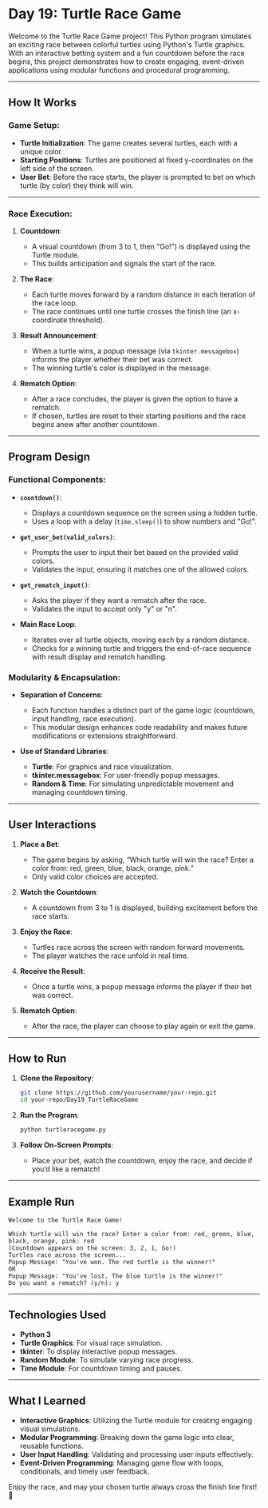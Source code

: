 # Day 19: Turtle Race Game

Welcome to the Turtle Race Game project! This Python program simulates an exciting race between colorful turtles using Python's Turtle graphics. With an interactive betting system and a fun countdown before the race begins, this project demonstrates how to create engaging, event-driven applications using modular functions and procedural programming.

---

## How It Works

### Game Setup:

- **Turtle Initialization**: The game creates several turtles, each with a unique color.
- **Starting Positions**: Turtles are positioned at fixed y-coordinates on the left side of the screen.
- **User Bet**: Before the race starts, the player is prompted to bet on which turtle (by color) they think will win.

---

### Race Execution:

1. **Countdown**:
   - A visual countdown (from 3 to 1, then "Go!") is displayed using the Turtle module.
   - This builds anticipation and signals the start of the race.

2. **The Race**:
   - Each turtle moves forward by a random distance in each iteration of the race loop.
   - The race continues until one turtle crosses the finish line (an x-coordinate threshold).

3. **Result Announcement**:
   - When a turtle wins, a popup message (via `tkinter.messagebox`) informs the player whether their bet was correct.
   - The winning turtle's color is displayed in the message.

4. **Rematch Option**:
   - After a race concludes, the player is given the option to have a rematch.
   - If chosen, turtles are reset to their starting positions and the race begins anew after another countdown.

---

## Program Design

### Functional Components:

- **`countdown()`**:
  - Displays a countdown sequence on the screen using a hidden turtle.
  - Uses a loop with a delay (`time.sleep()`) to show numbers and "Go!".

- **`get_user_bet(valid_colors)`**:
  - Prompts the user to input their bet based on the provided valid colors.
  - Validates the input, ensuring it matches one of the allowed colors.

- **`get_rematch_input()`**:
  - Asks the player if they want a rematch after the race.
  - Validates the input to accept only "y" or "n".

- **Main Race Loop**:
  - Iterates over all turtle objects, moving each by a random distance.
  - Checks for a winning turtle and triggers the end-of-race sequence with result display and rematch handling.

### Modularity & Encapsulation:

- **Separation of Concerns**:
  - Each function handles a distinct part of the game logic (countdown, input handling, race execution).
  - This modular design enhances code readability and makes future modifications or extensions straightforward.

- **Use of Standard Libraries**:
  - **Turtle**: For graphics and race visualization.
  - **tkinter.messagebox**: For user-friendly popup messages.
  - **Random & Time**: For simulating unpredictable movement and managing countdown timing.

---

## User Interactions

1. **Place a Bet**:
   - The game begins by asking, “Which turtle will win the race? Enter a color from: red, green, blue, black, orange, pink.”
   - Only valid color choices are accepted.

2. **Watch the Countdown**:
   - A countdown from 3 to 1 is displayed, building excitement before the race starts.

3. **Enjoy the Race**:
   - Turtles race across the screen with random forward movements.
   - The player watches the race unfold in real time.

4. **Receive the Result**:
   - Once a turtle wins, a popup message informs the player if their bet was correct.

5. **Rematch Option**:
   - After the race, the player can choose to play again or exit the game.

---

## How to Run

1. **Clone the Repository**:
   ```bash
   git clone https://github.com/yourusername/your-repo.git
   cd your-repo/Day19_TurtleRaceGame
   ```

2. **Run the Program**:
   ```bash
   python turtleracegame.py
   ```

3. **Follow On-Screen Prompts**:
   - Place your bet, watch the countdown, enjoy the race, and decide if you’d like a rematch!

---

## Example Run

```plaintext
Welcome to the Turtle Race Game!

Which turtle will win the race? Enter a color from: red, green, blue, black, orange, pink: red
(Countdown appears on the screen: 3, 2, 1, Go!)
Turtles race across the screen...
Popup Message: "You've won. The red turtle is the winner!" 
OR
Popup Message: "You've lost. The blue turtle is the winner!"
Do you want a rematch? (y/n): y
```

---

## Technologies Used

- **Python 3**
- **Turtle Graphics**: For visual race simulation.
- **tkinter**: To display interactive popup messages.
- **Random Module**: To simulate varying race progress.
- **Time Module**: For countdown timing and pauses.

---

## What I Learned

- **Interactive Graphics**: Utilizing the Turtle module for creating engaging visual simulations.
- **Modular Programming**: Breaking down the game logic into clear, reusable functions.
- **User Input Handling**: Validating and processing user inputs effectively.
- **Event-Driven Programming**: Managing game flow with loops, conditionals, and timely user feedback.

Enjoy the race, and may your chosen turtle always cross the finish line first! 🏁
